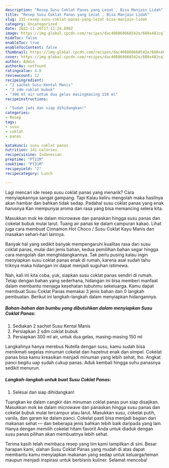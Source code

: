 ```yaml
---
description: "Resep Susu Coklat Panas yang Lezat , Bisa Manjain Lidah"
title: "Resep Susu Coklat Panas yang Lezat , Bisa Manjain Lidah"
slug: 215-resep-susu-coklat-panas-yang-lezat-bisa-manjain-lidah
category: Uncategorized
date: 2022-11-26T17:12:24.890Z
image: https://img-global.cpcdn.com/recipes/dac408868668542e/680x482cq70/susu-coklat-panas-foto-resep-utama.jpg
hideToc: false
enableToc: true
enableTocContent: false
thumbnail: https://img-global.cpcdn.com/recipes/dac408868668542e/680x482cq70/susu-coklat-panas-foto-resep-utama.jpg
cover: https://img-global.cpcdn.com/recipes/dac408868668542e/680x482cq70/susu-coklat-panas-foto-resep-utama.jpg
author: Admin
authorAv: notfound
ratingvalue: 4.8
reviewcount: 12
recipeingredient:
- "2 sachet Susu Kental Manis"
- "2 sdm coklat bubuk"
- "300 ml air untuk dua gelas masingmasing 150 ml"
recipeinstructions:

- "Sudah jadi dan siap dihidangkan!"
categories:
- Resep
tags:
- susu
- coklat
- panas

katakunci: susu coklat panas 
nutrition: 141 calories
recipecuisine: Indonesian
preptime: "PT21M"
cooktime: "PT31M"
recipeyield: "2"
recipecategory: Lunch

---
```



Lagi mencari ide resep susu coklat panas yang menarik? Cara menyiapkannya sangat gampang. Tapi Kalau keliru mengolah maka hasilnya akan hambar dan bahkan tidak sedap. Padahal susu coklat panas yang enak harusnya Kan mempunyai aroma dan rasa yang bisa memancing selera kita.


Masukkan mok ke dalam microwave dan panaskan hingga susu panas dan cokelat bubuk mulai larut. Tuang air panas ke dalam campuran kakao. Lihat juga cara membuat Cinnamon Hot Choco / Susu Coklat Kayu Manis dan masakan sehari-hari lainnya.

Banyak hal yang sedikit banyak mempengaruhi kualitas rasa dari susu coklat panas, mulai dari jenis bahan, kedua pemilihan bahan segar hingga cara mengolah dan menghidangkannya. Tak perlu pusing kalau ingin menyiapkan susu coklat panas enak di rumah, karena asal sudah tahu triknya maka hidangan ini dapat menjadi suguhan istimewa.


Nah, kali ini kita coba, yuk, siapkan susu coklat panas sendiri di rumah. Tetap dengan bahan yang sederhana, hidangan ini bisa memberi manfaat dalam membantu menjaga kesehatan tubuhmu sekeluarga. Kamu dapat membuat Susu Coklat Panas memakai 3 jenis bahan dan 0 langkah pembuatan. Berikut ini langkah-langkah dalam menyiapkan hidangannya.

<!--inarticleads1-->

##### Bahan-bahan dan bumbu yang dibutuhkan dalam menyiapkan Susu Coklat Panas:

1. Sediakan 2 sachet Susu Kental Manis
1. Persiapkan 2 sdm coklat bubuk
1. Persiapkan 300 ml air, untuk dua gelas, masing-masing 150 ml


Langkahnya hanya merebus Nutella dengan susu, kamu sudah bisa menikmati segelas minuman cokelat dan hazelnut enak dan simpel. Cokelat panas bisa kamu kreasikan menjadi minuman yang lebih sehat, lho. Angkat panci begitu uap sudah cukup panas. Aduk kembali hingga suhu panasnya sedikit menurun. 

<!--inarticleads2-->

##### Langkah-langkah untuk buat Susu Coklat Panas:


1. Selesai dan siap dihidangkan!

Tuangkan ke dalam cangkir dan minuman coklat panas pun siap disajikan. Masukkan mok ke dalam microwave dan panaskan hingga susu panas dan cokelat bubuk mulai tercampur atau larut. Masukkan susu, cokelat putih, vanila, dan garam ke dalam panci. Cokelat pasti bisa menjadi bagian dari makanan sehat — dan beberapa jenis bahkan lebih baik daripada yang lain. Hanya dengan memilih cokelat hitam favorit Anda untuk diaduk dengan susu panas pilihan akan membuatnya lebih sehat. 

Terima kasih telah membaca resep yang tim kami tampilkan di sini. Besar harapan kami, olahan Susu Coklat Panas yang mudah di atas dapat membantu kamu menyiapkan makanan yang sedap untuk keluarga/teman maupun menjadi inspirasi untuk berbisnis kuliner. Selamat mencoba!
